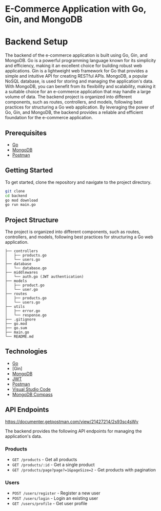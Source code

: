 # E-Commerce Application with Go, Gin, and MongoDB
# Backend Setup

The backend of the e-commerce application is built using Go, Gin, and MongoDB. Go is a powerful programming language known for its simplicity and efficiency, making it an excellent choice for building robust web applications. Gin is a lightweight web framework for Go that provides a simple and intuitive API for creating RESTful APIs. MongoDB, a popular NoSQL database, is used for storing and managing the application's data. With MongoDB, you can benefit from its flexibility and scalability, making it a suitable choice for an e-commerce application that may handle a large volume of data. The backend project is organized into different components, such as routes, controllers, and models, following best practices for structuring a Go web application. By leveraging the power of Go, Gin, and MongoDB, the backend provides a reliable and efficient foundation for the e-commerce application.

## Prerequisites

- [Go](https://golang.org/doc/install)
- [MongoDB](https://docs.mongodb.com/manual/installation/)
- [Postman](https://www.postman.com/downloads/)

## Getting Started

To get started, clone the repository and navigate to the project directory.

```bash 
git clone 
cd backend
go mod download
go run main.go
```

## Project Structure

The project is organized into different components, such as routes, controllers, and models, following best practices for structuring a Go web application.

``` 
├── controllers
│   ├── products.go
│   └── users.go
├── database
│   └── database.go
├── middlewares
│   └── auth.go (JWT authentication)
├── models
│   ├── product.go
│   └── user.go
├── routes
│   ├── products.go
│   └── users.go
├── utils
│   ├── error.go
│   └── response.go
├── .gitignore
├── go.mod
├── go.sum
├── main.go
└── README.md
```
## Technologies

- [Go](https://golang.org/)
- [Gin]
- [MongoDB](https://www.mongodb.com/)
- [JWT](https://jwt.io/)
- [Postman](https://www.postman.com/)
- [Visual Studio Code](https://code.visualstudio.com/)
- [MongoDB Compass](https://www.mongodb.com/products/compass)

## API Endpoints
https://documenter.getpostman.com/view/21427214/2s93sc4sWv

The backend provides the following API endpoints for managing the application's data.

### Products 

- `GET /products` - Get all products
- `GET /products/:id` - Get a single product
- `GET /products/page?page?=1&pageSize=2` - Get products with pagination
### Users

- `POST /users/register` - Register a new user
- `POST /users/login` - Login an existing user
- `GET /users/profile` - Get user profile


